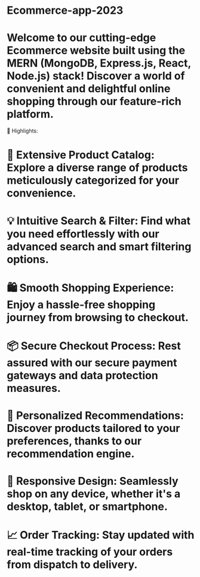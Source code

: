 # Ecommerce-app-2023
# Welcome to our cutting-edge Ecommerce website built using the MERN (MongoDB, Express.js, React, Node.js) stack! Discover a world of convenient and delightful online shopping through our feature-rich platform.

🌟 Highlights:
# 🛒 Extensive Product Catalog: Explore a diverse range of products meticulously categorized for your convenience.
# 💡 Intuitive Search & Filter: Find what you need effortlessly with our advanced search and smart filtering options.
# 🛍️ Smooth Shopping Experience: Enjoy a hassle-free shopping journey from browsing to checkout.
# 📦 Secure Checkout Process: Rest assured with our secure payment gateways and data protection measures.
# 🔔 Personalized Recommendations: Discover products tailored to your preferences, thanks to our recommendation engine.
# 📱 Responsive Design: Seamlessly shop on any device, whether it's a desktop, tablet, or smartphone.
#  📈 Order Tracking: Stay updated with real-time tracking of your orders from dispatch to delivery.
